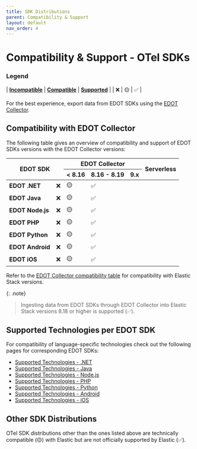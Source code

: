 ```yaml
---
title: SDK Distributions
parent: Compatibility & Support
layout: default
nav_order: 4
---
```


# Compatibility & Support - OTel SDKs

### Legend

| **[Incompatible]** | **[Compatible]** | **[Supported]** |
| ❌ | 🟡 | ✅ |

For the best experience, export data from EDOT SDKs using the [EDOT Collector](https://elastic.github.io/opentelemetry/edot-collector/index).

## Compatibility with EDOT Collector

The following table gives an overview of compatibility and support of EDOT SDKs versions with the EDOT Collector versions:

<table class="compatibility">
    <thead>
        <tr>
            <th rowspan=2 colspan=2><b>EDOT SDK</b></th>
            <th colspan=3>EDOT Collector </th>
            <th rowspan=2><b>Serverless</b></th>
        </tr>
        <tr>
            <th>< 8.16</th>
            <th>8.16 - 8.19</th>
            <th>9.x</th>
        </tr>
    </thead>
    <tbody>
        <tr>
            <td style="text-align:left;"><b>EDOT .NET</b></td>
            <td>❌</td>
            <td>🟡</td>
            <td>✅</td>
        </tr>
        <tr>
            <td style="text-align:left;"><b>EDOT Java</b></td>
            <td>❌</td>
            <td>🟡</td>
            <td>✅</td>
        </tr>
        <tr>
            <td style="text-align:left;"><b>EDOT Node.js</b></td>
            <td>❌</td>
            <td>🟡</td>
            <td>✅</td>
        </tr>
        <tr>
            <td style="text-align:left;"><b>EDOT PHP</b></td>
            <td>❌</td>
            <td>🟡</td>
            <td>✅</td>
        </tr>
        <tr>
            <td style="text-align:left;"><b>EDOT Python</b></td>
            <td>❌</td>
            <td>🟡</td>
            <td>✅</td>
        </tr>
        <tr>
            <td style="text-align:left;"><b>EDOT Android</b></td>
            <td>❌</td>
            <td>🟡</td>
            <td>✅</td>
        </tr>
        <tr>
            <td style="text-align:left;"><b>EDOT iOS</b></td>
            <td>❌</td>
            <td>🟡</td>
            <td>✅</td>
        </tr>
    </tbody>
</table>

Refer to the [EDOT Collector compatibility table](./collectors#edot-collector-compatibility-with-elastic-stack) for compatibility with Elastic Stack versions.

{: .note}
> Ingesting data from EDOT SDKs through EDOT Collector into Elastic Stack versions 8.18 or higher is supported (✅).

## Supported Technologies per EDOT SDK

For compatibility of language-specific technologies check out the following pages for corresponding EDOT SDKs:

- [Supported Technologies - .NET](../edot-sdks/dotnet/supported-technologies)
- [Supported Technologies - Java](../edot-sdks/java/supported-technologies)
- [Supported Technologies - Node.js](../edot-sdks/nodejs/supported-technologies)
- [Supported Technologies - PHP](../edot-sdks/php/supported-technologies)
- [Supported Technologies - Python](../edot-sdks/python/supported-technologies)
- [Supported Technologies - Android](https://www.elastic.co/guide/en/apm/agent/android/current/intro.html)
- [Supported Technologies - iOS](https://www.elastic.co/guide/en/apm/agent/swift/current/supported-technologies.html)

## Other SDK Distributions

OTel SDK distributions other than the ones listed above are technically compatible (🟡) with Elastic but are not officially supported by Elastic (✅).

[Incompatible]: ./nomenclature
[Compatible]: ./nomenclature
[Supported]: ./nomenclature
